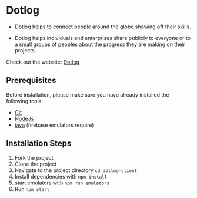 # Dotlog

- Dotlog helps to connect people around the globe showing off their skills.

- Dotlog helps individuals and enterprises share publicly to everyone or to a small groups of peoples about the progress they are making on their projects.

Check out the website: [Dotlog](http://dotlog-f5dc5.web.app/)

## Prerequisites

Before installation, please make sure you have already installed the following tools:

- [Git](https://git-scm.com/downloads)
- [NodeJs](https://nodejs.org/en/download/)
- [java](https://java.com/download/ie_manual.jsp) (firebase emulators require)

## Installation Steps

1. Fork the project
2. Clone the project
3. Navigate to the project directory `cd dotlog-client`
4. Install dependencies with `npm install`
5. start emulators with `npm run emulators`
6. Run `npm start`
